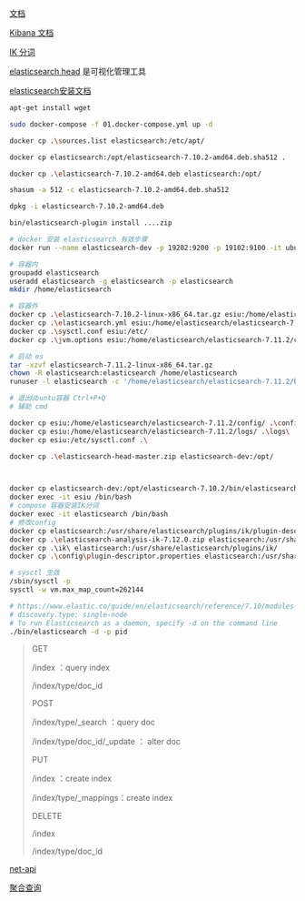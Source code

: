 [文档](https://www.elastic.co/guide/index.html)

[Kibana 文档](https://www.elastic.co/guide/en/kibana/index.html)

[IK 分词](https://github.com/medcl/elasticsearch-analysis-ik)

[elasticsearch head](https://github.com/mobz/elasticsearch-head) 是可视化管理工具

[elasticsearch安装文档](https://www.elastic.co/guide/en/elasticsearch/reference/7.10/targz.html#install-linux)

```bash
apt-get install wget

sudo docker-compose -f 01.docker-compose.yml up -d

docker cp .\sources.list elasticsearch:/etc/apt/

docker cp elasticsearch:/opt/elasticsearch-7.10.2-amd64.deb.sha512 .

docker cp .\elasticsearch-7.10.2-amd64.deb elasticsearch:/opt/

shasum -a 512 -c elasticsearch-7.10.2-amd64.deb.sha512

dpkg -i elasticsearch-7.10.2-amd64.deb
```

```bash
bin/elasticsearch-plugin install ....zip
```



```bash
# docker 安装 elasticsearch 有效步骤
docker run --name elasticsearch-dev -p 19202:9200 -p 19102:9100 -it ubuntu

# 容器内
groupadd elasticsearch
useradd elasticsearch -g elasticsearch -p elasticsearch
mkdir /home/elasticsearch

# 容器外
docker cp .\elasticsearch-7.10.2-linux-x86_64.tar.gz esiu:/home/elasticsearch
docker cp .\elasticsearch.yml esiu:/home/elasticsearch/elasticsearch-7.11.2/config/
docker cp .\sysctl.conf esiu:/etc/
docker cp .\jvm.options esiu:/home/elasticsearch/elasticsearch-7.11.2/config/

# 启动 es
tar -xzvf elasticsearch-7.11.2-linux-x86_64.tar.gz
chown -R elasticsearch:elasticsearch /home/elasticsearch
runuser -l elasticsearch -c '/home/elasticsearch/elasticsearch-7.11.2/bin/elasticsearch'
```

```bash
# 退出Ubuntu容器 Ctrl+P+Q
# 辅助 cmd

docker cp esiu:/home/elasticsearch/elasticsearch-7.11.2/config/ .\config\
docker cp esiu:/home/elasticsearch/elasticsearch-7.11.2/logs/ .\logs\
docker cp esiu:/etc/sysctl.conf .\

docker cp .\elasticsearch-head-master.zip elasticsearch-dev:/opt/



docker cp elasticsearch-dev:/opt/elasticsearch-7.10.2/bin/elasticsearch .\bin\
docker exec -it esiu /bin/bash
# compose 容器安装IK分词
docker exec -it elasticsearch /bin/bash
# 修改config
docker cp elasticsearch:/usr/share/elasticsearch/plugins/ik/plugin-descriptor.properties .\config\
docker cp .\elasticsearch-analysis-ik-7.12.0.zip elasticsearch:/usr/share/elasticsearch/plugins/
docker cp .\ik\ elasticsearch:/usr/share/elasticsearch/plugins/ik/
docker cp .\config\plugin-descriptor.properties elasticsearch:/usr/share/elasticsearch/plugins/ik/

# sysctl 生效
/sbin/sysctl -p
sysctl -w vm.max_map_count=262144

# https://www.elastic.co/guide/en/elasticsearch/reference/7.10/modules-discovery-settings.html 启动
# discovery.type: single-node
# To run Elasticsearch as a daemon, specify -d on the command line
./bin/elasticsearch -d -p pid
```

> GET
>
> /index ：query index
>
> /index/type/doc_id
>
> POST
>
> /index/type/_search ：query doc
>
> /index/type/doc_id/_update ： alter doc
>
> PUT
>
> /index  ：create index 
>
> /index/type/_mappings：create index
>
> DELETE
>
> /index
>
> /index/type/doc_id



[net-api](https://www.elastic.co/guide/en/elasticsearch/client/net-api/current/introduction.html)

[聚合查询](https://www.elastic.co/guide/en/elasticsearch/reference/master/search-aggregations.html)

